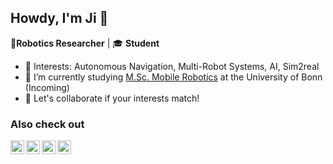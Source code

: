 ## Howdy, I'm Ji 👋
🤖<b>Robotics Researcher</b> | 🎓 <b>Student</b> 
- 🔭 Interests: Autonomous Navigation, Multi-Robot Systems, AI, Sim2real
- 🌱 I’m currently studying <a href ="https://www.moro.uni-bonn.de/">M.Sc. Mobile Robotics</a> at the University of Bonn (Incoming)
- 🤝 Let's collaborate if your interests match!

### Also check out
<!-- shields.io
[![Google Scholar](https://img.shields.io/badge/Scholar-Profile-lightgrey?logo=googlescholar)](google_scholar)
[![LinkedIn](https://img.shields.io/badge/LinkedIn-Profile-blue?logo=linkedin)](linkedin) 
-->

[<img align="left" alt="Website" width="22px" src="https://github.com/user-attachments/assets/f596d256-00ca-48a0-9a18-9ad14fc1b517" />][website]
[<img align="left" alt="Email" width="22px" src="https://github.com/user-attachments/assets/9ac07690-5b3c-4500-9a26-0e9b0a4194b8" />][email]
[<img align="left" alt="Google Scholar" width="22px" src="https://upload.wikimedia.org/wikipedia/commons/c/c7/Google_Scholar_logo.svg" />][google_scholar]
[<img align="left" alt="LinkedIn" width="22px" src="https://cdn-icons-png.flaticon.com/512/174/174857.png" />][linkedin]

[website]: https://seekbot.github.io/
[email]: mailto:s78jjeon@uni-bonn.de
[linkedin]: https://www.linkedin.com/in/ji-jeong/
[google_scholar]: https://scholar.google.com/citations?user=P9a8uqoAAAAJ&hl=en&oi=ao

<!--
**seekbot/seekbot** is a ✨ _special_ ✨ repository because its `README.md` (this file) appears on your GitHub profile.

Here are some ideas to get you started:

- 🔭 I’m currently working on ...
- 🌱 I’m currently learning ...
- 👯 I’m looking to collaborate on ...
- 🤔 I’m looking for help with ...
- 💬 Ask me about ...
- 📫 How to reach me: ...
- 😄 Pronouns: ...
- ⚡ Fun fact: ...
-->
